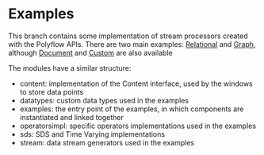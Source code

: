 # Examples

This branch contains some implementation of stream processors created with the Polyflow APIs.
There are two main examples: [Relational](src/main/java/relational) and [Graph](src/main/java/graph), although [Document](src/main/java/document) and
[Custom](src/main/java/custom) are also available

The modules have a similar structure:

- content: implementation of the Content interface, used by the windows to store data points
- datatypes: custom data types used in the examples
- examples: the entry point of the examples, in which components are instantiated and linked together
- operatorsimpl: specific operators implementations used in the examples
- sds: SDS and Time Varying implementations
- stream: data stream generators used in the examples
